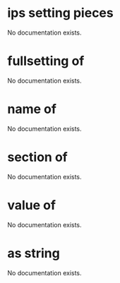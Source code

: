 # ips setting pieces

No documentation exists.

# fullsetting of <ips setting pieces>

No documentation exists.

# name of <ips setting pieces>

No documentation exists.

# section of <ips setting pieces>

No documentation exists.

# value of <ips setting pieces>

No documentation exists.

# <ips setting pieces> as string

No documentation exists.
